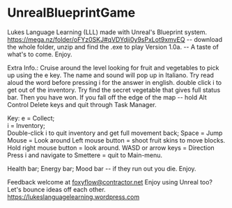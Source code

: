 # UnrealBlueprintGame
Lukes Language Learning (LLL) made with Unreal's Blueprint system.
https://mega.nz/folder/oFYz0SKJ#qVDYdji0y9sPxLot9xmvEQ
-- download the whole folder, unzip and find the .exe to play Version 1.0a. -- A taste of what's to come. Enjoy.

Extra Info.:
Cruise around the level looking for fruit and vegetables to pick up using the e key. The name and sound will pop up in Italiano. 
Try read aloud the word before pressing i for the answer in english. double click i to get out of the inventory.
Try find the secret vegetable that gives full status bar. Then you have won. 
If you fall off the edge of the map -- hold Alt Control Delete keys and quit through Task Manager.  

Key:
e = Collect;  
i = Inventory;  
Double-click i to quit inventory and get full movement back; 
Space = Jump 
Mouse = Look around
Left mouse button = shoot fruit skins to move blocks.
Hold right mouse button = look around.
WASD or arrow keys = Direction 
Press i and navigate to Smettere = quit to Main-menu.

Health bar; Energy bar; Mood bar -- if they run out you die.
Enjoy.

Feedback welcome at foxyflow@contractor.net
Enjoy using Unreal too? Let's bounce ideas off each other.
https://lukeslanguagelearning.wordpress.com
